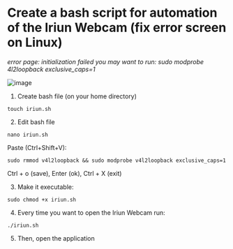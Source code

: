 # Create a bash script for automation of the Iriun Webcam (fix error screen on Linux)
*error page: initialization failed you may want to run: sudo modprobe 4l2loopback exclusive_caps=1*

![image](https://user-images.githubusercontent.com/70844369/175819438-1f221204-a006-4970-baf1-78cbf2b2f745.png)



1. Create bash file (on your home directory)

`touch iriun.sh`

2. Edit bash file

`nano iriun.sh`

Paste (Ctrl+Shift+V): 

`sudo rmmod v4l2loopback && sudo modprobe v4l2loopback exclusive_caps=1`

Ctrl + o (save), Enter (ok), Ctrl + X (exit)


3. Make it executable:

`sudo chmod +x iriun.sh`


4. Every time you want to open the Iriun Webcam run:

`./iriun.sh`

5. Then, open the application

